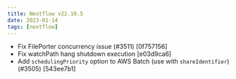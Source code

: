 ```yaml
---
title: Nextflow v22.10.5
date: 2023-01-14
tags: [nextflow]
---
```


- Fix FilePorter concurrency issue (#3511) [0f757156]
- Fix watchPath hang shutdown execution [e03d9ca6]
- Add `schedulingPriority` option to AWS Batch (use with `shareIdentifier`) (#3505) [543ee7b1]
